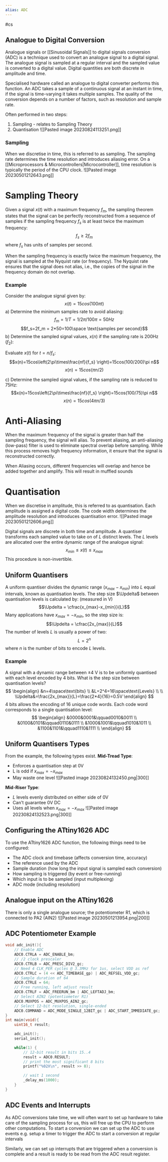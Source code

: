 ```yaml
---
alias: ADC
---
```

#cs
## Analogue to Digital Conversion
Analogue signals or [[Sinusoidal Signals]] to digital signals conversion (ADC) is a technique used to convert an analogue signal to a digital signal. The analogue signal is sampled at a regular interval and the sampled value is converted to a digital value. Digital quantities are both discrete in amplitude and time. 

Specialised hardware called an analogue to digital converter performs this function. An ADC takes a sample of a continuous signal at an instant in time, if the signal is time-varying it takes multiple samples. The quality of the conversion depends on a number of factors, such as resolution and sample rate.

Often performed in two steps:
1. Sampling - relates to Sampling Theory
2. Quantisation
![[Pasted image 20230824113251.png]]
### Sampling
When we discretise in time, this is referred to as sampling. The sampling rate determines the time resolution and introduces aliasing error. On a [[Microprocessors & Microcontrollers|Microcontroller]], time resolution is typically the period of the CPU clock.
![[Pasted image 20230501212643.png]]

# Sampling Theory
Given a signal $x(t)$ with a maximum frequency $f_m$, the sampling theorem states that the signal can be perfectly reconstructed from a sequence of samples if the sampling frequency $f_s$ is at least twice the maximum frequency:
$$f_s \geq 2f_m$$
where $f_s$ has units of samples per second. 

When the sampling frequency is exactly twice the maximum frequency, the signal is sampled at the Nyquist rate (or frequency). The Nyquist rate ensures that the signal does not alias, i.e., the copies of the signal in the frequency domain do not overlap.

### Example
Consider the analogue signal given by:
$$x(t)=15cos(100\pi t)$$
a) Determine the minimum samples rate to avoid aliasing:
$$f_m=1/T=1/2\pi/100\pi=50Hz $$
$$f_s=2f_m = 2*50=100\space \text{samples per second}$$
b) Determine the sampled signal values, $x(n)$ if the sampling rate is 200Hz ($f_2$):

Evaluate $x(t)$ for $t=n/f_s$:
$$x(n)=15cos\left(2\pi\times\frac{nf}{f_s} \right)=15cos(100/200)\pi n$$
$$x(n)=15cos(\pi n/2)$$

c) Determine the sampled signal values, if the sampling rate is reduced to 75Hz:
$$x(n)=15cos\left(2\pi\times\frac{nf}{f_s} \right)=15cos(100/75)\pi n$$
$$x(n)=15cos(4\pi n/3)$$


# Anti-Aliasing 
When the maximum frequency of the signal is greater than half the sampling frequency, the signal will alias. To prevent aliasing, an anti-aliasing (low-pass) filter is used to eliminate spectral overlap before sampling. While this process removes high frequency information, it ensure that the signal is reconstructed correctly.

When Aliasing occurs, different frequencies will overlap and hence be added together and amplify. This will result in muffled sounds
# Quantisation
When we discretise in amplitude, this is referred to as quantisation. Each amplitude is assigned a digital code. The code width determines the amplitude resolution and introduces quantisation error.
![[Pasted image 20230501212606.png]]

Digital signals are discrete in both time and amplitude. A quantiser transforms each sampled value to take on of $L$ distinct levels. The $L$ levels are allocated over the entire dynamic range of the analogue signal:
$$x_{min} \leq x(t)\leq x_{max}$$
This procedure is non-invertible.

## Uniform Quantisers 
A uniform quantiser divides the dynamic range ($x_{max}-x_{min}$) into $L$ equal intervals, known as quantisation levels. The step size $\Updelta$ between quantisation levels is calculated by: (measured in V)
$$\Updelta = \cfrac{x_{max}-x_{min}}{L}$$
Many applications have $x_{max}=-x_{min}$, so the step size is:
$$\Updelta = \cfrac{2x_{max}}{L}$$
The number of levels $L$ is usually a power of two:
$$L=2^n
$$
where $n$ is the number of bits to encode $L$ levels.

### Example
A signal with a dynamic range between $\pm 4$ V is to be uniformly quantised with each level encoded by 4 bits. What is the step size between quantisation levels?
$$
\begin{align}
&n=4\space\text{bits} \\
&L=2^4=16\space\text{Levels} \\
\\
\Updelta&=\frac{2x_{max}}{L}=\frac{2*4}{16}=0.5V
\end{align}
$$
4 bits allows the encoding of 16 unique code words. Each code word corresponds to a single quantisation level:
$$
\begin{align}
&0000&0001&\qquad0010&0011 \\
&0100&0101&\qquad0110&0111 \\
&1000&1001&\qquad1010&1011 \\
&1100&1101&\qquad1110&1111 \\
\end{align}
$$



## Uniform Quantisers Types
From the example, the following types exist.
**Mid-Tread Type**:
- Enforces a quantisation step at $0$V
- L is odd if $x_{max}=-x_{max}$
- May waste one level
![[Pasted image 20230824132450.png|300]]

**Mid-Riser Type**:
- $L$ levels evenly distributed on either side of $0$V
- Can't guarantee $0$V DC
- Uses all levels when $x_{max}=-x_{max}$
![[Pasted image 20230824132523.png|300]]

## Configuring the ATtiny1626 ADC
To use the ATtiny1626 ADC function, the following things need to be configured:
- The ADC clock and timebase (affects conversion time, accuracy)
- The reference used by the ADC
- Sample duration (how long the input signal is sampled each conversion)
- How sampling is triggered (by event or free-running)
- Which input is to be sampled (input multiplexing)
- ADC mode (including resolution)

## Analogue input on the ATtiny1626
There is only a single analogue source; the potentiometer R1, which is connected to PA2 (AIN2)
![[Pasted image 20230501213954.png|200]]

## ADC Potentiometer Example
```c
void adc_init(){
	// Enable ADC
	ADC0.CTRLA = ADC_ENABLE_bm;
	// /2 clock prescaler
	ADC0.CTRLB = ADC_PRESC_DIV2_gc;
	// Need 4 CLK_PER cycles @ 3.3MHz for 1us, select VDD as ref
	ADC0.CTRLC = (4 << ADC_TIMEBASE_gp) | ADC_REFSEL_VDD_gc;
	// Sample duration of 64
	ADC0.CTRLE = 64;
	// Free running, left adjust result
	ADC0.CTRLF = ADC_FREERUN_bm | ADC_LEFTADJ_bm;
	// Select AIN2 (potentiometer R1)
	ADC0.MUXPOS = ADC_MUXPOS_AIN2_gc;
	// Select 12-bit resolution, single-ended
	ADC0.COMMAND = ADC_MODE_SINGLE_12BIT_gc | ADC_START_IMMEDIATE_gc;
}
int main(void){
	uint16_t result;

	adc_init();
	serial_init();

	while(1) {
		// 12-bit result in bits 15..4
		result = ADC0.RESULT;
		// print the most significant 8 bits
		printf("%02X\n", result >> 8);

		// wait 1 second
		_delay_ms(1000);
	}
}
```
## ADC Events and Interrupts
As ADC conversions take time, we will often want to set up hardware to take care of the sampling process for us, this will free up the CPU to perform other computations. To start a conversion we can set up the ADC to use events e.g. setup a timer to trigger the ADC to start a conversion at regular intervals

Similarly, we can set up interrupts that are triggered when a conversion is complete and a result is ready to be read from the ADC result register.